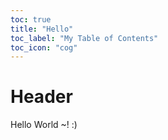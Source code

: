 ```yaml
---
toc: true
title: "Hello"
toc_label: "My Table of Contents"
toc_icon: "cog"
---
```


# Header

Hello World ~! :)